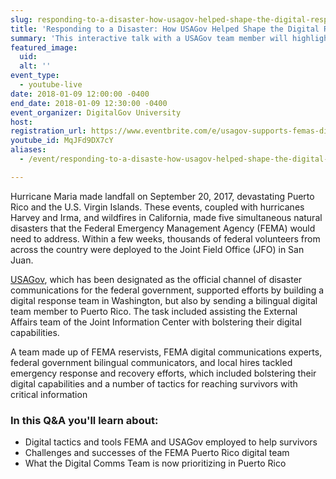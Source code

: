 ```yaml
---
slug: responding-to-a-disaster-how-usagov-helped-shape-the-digital-response-in-puerto-rico
title: 'Responding to a Disaster: How USAGov Helped Shape the Digital Response in Puerto Rico'
summary: 'This interactive talk with a USAGov team member will highlight the digital response in Puerto Rico during and after Hurricane Maria&#46; '
featured_image:
  uid:
  alt: ''
event_type:
  - youtube-live
date: 2018-01-09 12:00:00 -0400
end_date: 2018-01-09 12:30:00 -0400
event_organizer: DigitalGov University
host:
registration_url: https://www.eventbrite.com/e/usagov-supports-femas-digital-response-in-puerto-rico-registration-41706772078
youtube_id: MqJFd9DX7cY
aliases:
  - /event/responding-to-a-disaste-how-usagov-helped-shape-the-digital-response-in-puerto-rico

---
```


Hurricane Maria made landfall on September 20, 2017, devastating Puerto Rico and the U.S. Virgin Islands. These events, coupled with hurricanes Harvey and Irma, and wildfires in California, made five simultaneous natural disasters that the Federal Emergency Management Agency (FEMA) would need to address. Within a few weeks, thousands of federal volunteers from across the country were deployed to the Joint Field Office (JFO) in San Juan.

[USAGov](https://www.usa.gov/explore/), which has been designated as the official channel of disaster communications for the federal government, supported efforts by building a digital response team in Washington, but also by sending a bilingual digital team member to Puerto Rico. The task included assisting the External Affairs team of the Joint Information Center with bolstering their digital capabilities.

A team made up of FEMA reservists, FEMA digital communications experts, federal government bilingual communicators, and local hires tackled emergency response and recovery efforts, which included bolstering their digital capabilities and a number of tactics for reaching survivors with critical information

### In this Q&A you'll learn about:
- Digital tactics and tools FEMA and USAGov employed to help survivors
- Challenges and successes of the FEMA Puerto Rico digital team
- What the Digital Comms Team is now prioritizing in Puerto Rico
